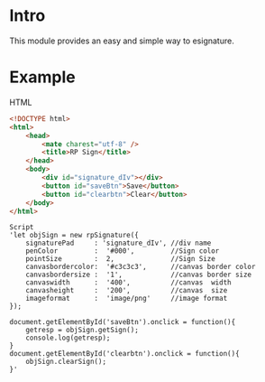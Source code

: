 Intro
=======
This module provides an easy and simple way to esignature.


Example
=======

HTML
```html
<!DOCTYPE html>
<html>
    <head>
        <mate charest="utf-8" />
        <title>RP Sign</title>
    </head>
    <body>
        <div id="signature_dIv"></div>
		<button id="saveBtn">Save</button>
		<button id="clearbtn">Clear</button>
    </body>
</html>
```

	Script
	'let objSign = new rpSignature({
		signaturePad 	 : 'signature_dIv', //div name
		penColor	 	 :  '#000',         //Sign color
		pointSize		 :  2,				//Sign Size
		canvasbordercolor: 	'#c3c3c3',		//canvas border color
		canvasbordersize : 	'1',			//canvas border size
		canvaswidth 	 : 	'400',			//canvas  width
		canvasheight	 : 	'200',			//canvas  size
		imageformat      :	'image/png'		//image format
	});

	document.getElementById('saveBtn').onclick = function(){
		getresp = objSign.getSign();
		console.log(getresp);
	}
	document.getElementById('clearbtn').onclick = function(){
		objSign.clearSign();
	}'
